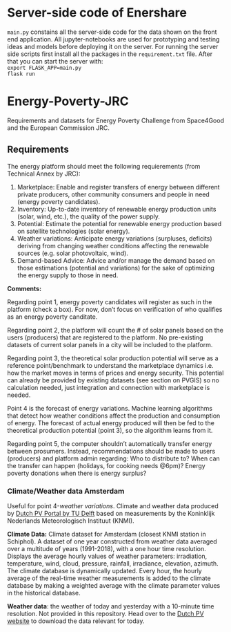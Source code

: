 # Server-side code of Enershare
``main.py`` constains all the server-side code for the data shown on the front end application. All jupyter-notebooks are used for prototyping and testing ideas and models before deploying it on the server. For running the server side scripts first install all the packages in the ``requirement.txt`` file. After that you can start the server with:<br>
```export FLASK_APP=main.py```<br>
```flask run```

# Energy-Poverty-JRC
Requirements and datasets for Energy Poverty Challenge from Space4Good and the European Commission JRC.


## Requirements
The energy platform should meet the following requierements (from Technical Annex by JRC):
1.	Marketplace: Enable and register transfers of energy between different private producers, other community consumers and people in need (energy poverty candidates).
2.	Inventory: Up-to-date inventory of renewable energy production units (solar, wind, etc.), the quality of the power supply.
3.	Potential: Estimate the potential for renewable energy production based on satellite technologies (solar energy).
4.	Weather variations: Anticipate energy variations (surpluses, deficits) deriving from changing weather conditions affecting the renewable sources (e.g. solar photovoltaic, wind). 
5.	Demand-based Advice: Advice and/or manage the demand based on those estimations (potential and variations) for the sake of optimizing the energy supply to those in need.

**Comments:**

Regarding point 1, energy poverty candidates will register as such in the platform (check a box). For now, don’t focus on verification of who qualifies as an energy poverty canditate. 

Regarding point 2, the platform will count the # of solar panels based on the users (producers) that are registered to the platform. No pre-existing datasets of current solar panels in a city will be included to the platform. 

Regarding point 3, the theoretical solar production potential will serve as a reference point/benchmark to understand the marketplace dynamics i.e. how the market moves in terms of prices and energy security. This potential can already be provided by existing datasets (see section on PVGIS) so no calculation needed, just integration and connection with marketplace is needed.

Point 4 is the forecast of energy variations. Machine learning algorithms that detect how weather conditions affect the production and consumption of energy. The forecast of actual energy produced will then be fed to the theoretical production potential (point 3), so the algorithm learns from it.

Regarding point 5, the computer shouldn’t automatically transfer energy between prosumers. Instead, recommendations should be made to users (producers) and platform admin regarding: Who to distribute to? When can the transfer can happen (holidays, for cooking needs @6pm)? Energy poverty donations when there is energy surplus? 




### Climate/Weather data Amsterdam
Useful for point 4-*weather variations*. Climate and weather data produced by [Dutch PV Portal by TU Delft](https://www.tudelft.nl/en/eemcs/the-faculty/departments/electrical-sustainable-energy/photovoltaic-materials-and-devices/dutch-pv-portal/) based on measurements by the Koninklijk Nederlands Meteorologisch Instituut (KNMI).

**Climate Data:** Climate dataset for Amsterdam (closest KNMI station in Schiphol). A dataset of one year constructed from weather data averaged over a multitude of years (1991-2018), with a one hour time resolution. Displays the average hourly values of weather parameters: irradiation, temperature, wind, cloud, pressure, rainfall, irradiance, elevation, azimuth. The climate database is dynamically updated. Every hour, the hourly average of the real-time weather measurements is added to the climate database by making a weighted average with the climate parameter values in the historical database.

**Weather data**: the weather of today and yesterday with a 10-minute time resolution. Not provided in this repository. Head over to the [Dutch PV website](https://www.tudelft.nl/en/eemcs/the-faculty/departments/electrical-sustainable-energy/photovoltaic-materials-and-devices/dutch-pv-portal/) to download the data relevant for today.
